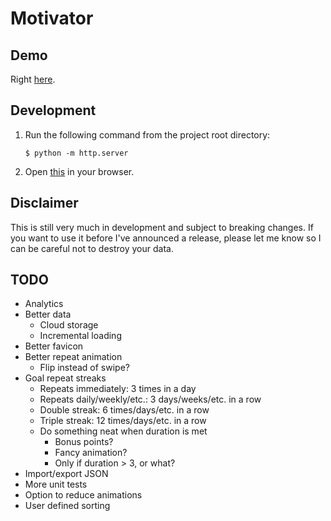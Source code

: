 # Motivator

## Demo

Right [here](https://dkennedy.io/motivator).

## Development

1. Run the following command from the project root directory:

    ```
    $ python -m http.server
    ```

2. Open [this](http://localhost:8000) in your browser.

## Disclaimer

This is still very much in development and subject to breaking changes. If you
want to use it before I've announced a release, please let me know so I can be
careful not to destroy your data.

## TODO

* Analytics
* Better data
    * Cloud storage
    * Incremental loading
* Better favicon
* Better repeat animation
    * Flip instead of swipe?
* Goal repeat streaks
    * Repeats immediately: 3 times in a day
    * Repeats daily/weekly/etc.: 3 days/weeks/etc. in a row
    * Double streak: 6 times/days/etc. in a row
    * Triple streak: 12 times/days/etc. in a row
    * Do something neat when duration is met
        * Bonus points?
        * Fancy animation?
        * Only if duration > 3, or what?
* Import/export JSON
* More unit tests
* Option to reduce animations
* User defined sorting

